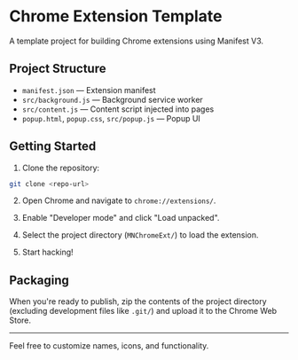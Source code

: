 # Chrome Extension Template

A template project for building Chrome extensions using Manifest V3.

## Project Structure

- `manifest.json` — Extension manifest
- `src/background.js` — Background service worker
- `src/content.js` — Content script injected into pages
- `popup.html`, `popup.css`, `src/popup.js` — Popup UI

## Getting Started

1. Clone the repository:

```bash
git clone <repo-url>
```

2. Open Chrome and navigate to `chrome://extensions/`.

3. Enable "Developer mode" and click "Load unpacked".

4. Select the project directory (`MNChromeExt/`) to load the extension.

5. Start hacking!

## Packaging

When you're ready to publish, zip the contents of the project directory (excluding development files like `.git/`) and upload it to the Chrome Web Store.

---

Feel free to customize names, icons, and functionality. 